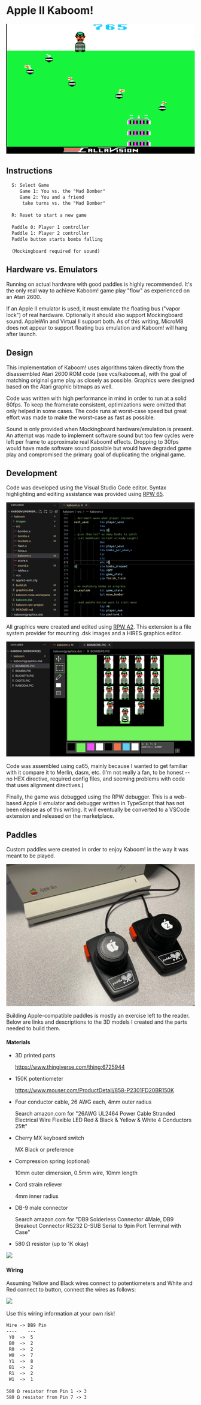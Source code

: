 # Apple II Kaboom!

<img src="images/kaboom.gif"/>

## Instructions
```
  S: Select Game
     Game 1: You vs. the "Mad Bomber"
     Game 2: You and a friend
      take turns vs. the "Mad Bomber"

  R: Reset to start a new game

  Paddle 0: Player 1 controller
  Paddle 1: Player 2 controller
  Paddle button starts bombs falling

  (Mockingboard required for sound)
```
## Hardware vs. Emulators

Running on actual hardware with good paddles is highly recommended.  It's the only real way to achieve Kaboom! game play "flow" as experienced on an Atari 2600.

If an Apple II emulator is used, it must emulate the floating bus ("vapor lock") of real hardware.  Optionally it should also support Mockingboard sound.  AppleWin and Virtual II support both.  As of this writing, MicroM8 does not appear to support floating bus emulation and Kaboom! will hang after launch.

## Design

This implementation of Kaboom! uses algorithms taken directly from the disassembled Atari 2600 ROM code (see vcs/kaboom.a), with the goal of matching original game play as closely as possible.  Graphics were designed based on the Atari graphic bitmaps as well.

Code was written with high performance in mind in order to run at a solid 60fps.  To keep the framerate consistent, optimizations were omitted that only helped in some cases.  The code runs at worst-case speed but great effort was made to make the worst-case as fast as possible.

Sound is only provided when Mockingboard hardware/emulation is present.  An attempt was made to implement software sound but too few cycles were left per frame to approximate real Kaboom! effects.  Dropping to 30fps would have made software sound possible but would have degraded game play and compromised the primary goal of duplicating the original game.

## Development

Code was developed using the Visual Studio Code editor.  Syntax highlighting and editing assistance was provided using [RPW 65](https://marketplace.visualstudio.com/items?itemName=seanahan5000.rpw65).

<img src="images/rpw65.png"/>

All graphics were created and edited using [RPW A2](https://marketplace.visualstudio.com/items?itemName=seanahan5000.rpwa2).  This extension is a file system provider for mounting .dsk images and a HIRES graphics editor.

<img src="images/rpwa2.png"/>

Code was assembled using ca65, mainly because I wanted to get familiar with it compare it to Merlin, dasm, etc.  (I'm not really a fan, to be honest -- no HEX directive, required config files, and seeming problems with code that uses alignment directives.)

Finally, the game was debugged using the RPW debugger.  This is a web-based Apple II emulator and debugger written in TypeScript that has not been release as of this writing.  It will eventually be converted to a VSCode extension and released on the marketplace.

## Paddles

Custom paddles were created in order to enjoy Kaboom! in the way it was meant to be played.

<img src="images/paddles.jpeg"/>

Building Apple-compatible paddles is mostly an exercise left to the reader.  Below are links and descriptions to the 3D models I created and the parts needed to build them.

#### Materials

* 3D printed parts

    https://www.thingiverse.com/thing:6725944

* 150K potentiometer

    https://www.mouser.com/ProductDetail/858-P2301FD20BR150K

* Four conductor cable, 26 AWG each, 4mm outer radius

    Search amazon.com for
    "26AWG UL2464 Power Cable Stranded Electrical Wire Flexible LED Red & Black & Yellow & White 4 Conductors 25ft"

* Cherry MX keyboard switch

    MX Black or preference

* Compression spring (optional)

    10mm outer dimension, 0.5mm wire, 10mm length

* Cord strain reliever

    4mm inner radius

* DB-9 male connector

    Search amazon.com for
    "DB9 Solderless Connector 4Male, DB9 Breakout Connector RS232 D-SUB Serial to 9pin Port Terminal with Case"

* 580 Ω resistor (up to 1K okay)

<img src="images/inside.jpeg"/>

#### Wiring

Assuming Yellow and Black wires connect to potentiometers and White and Red connect to button, connect the wires as follows:

<img src="images/db9.jpeg"/>

Use this wiring information at your own risk!

```
Wire -> DB9 Pin
----    ---
 Y0  ->  5
 B0  ->  2
 R0  ->  2
 W0  ->  7
 Y1  ->  8
 B1  ->  2
 R1  ->  2
 W1  ->  1

580 Ω resistor from Pin 1 -> 3
580 Ω resistor from Pin 7 -> 3
```
